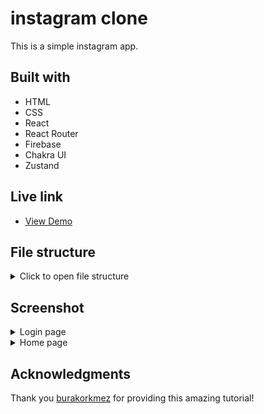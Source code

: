 # instagram clone

This is a simple instagram app.

## Built with

- HTML
- CSS
- React
- React Router
- Firebase
- Chakra UI
- Zustand

## Live link
- [View Demo](https://social-app-pch.vercel.app/auth) 


## File structure

<details>
<summary>Click to open file structure</summary>

```
├── node_modules
├── public
│     ├── ...
│     └── ...
├── src  
│   ├── assets
│   │     └── logos.jsx
│   ├── components
│   │     ├── AuthForm
│   │     │   ├── AuthForm.jsx
│   │     │   ├── GoogleAuth.jsx
│   │     │   ├── Login.jsx
│   │     │   └── Signup.jsx
│   │     ├── Comment
│   │     │   ├── Caption.jsx
│   │     │   ├── Comment.jsx
│   │     │   └── CommentModal.jsx
│   │     ├── Feedposts
│   │     │   ├── Feedpost.jsx
│   │     │   ├── Feedposts.jsx
│   │     │   ├── PostHeader.jsx
│   │     │   └── PostFooter.jsx
│   │     ├── Navbar
│   │     │   └── Navbar.jsx
│   │     ├── Profile
│   │     │   ├── EditProfile.jsx
│   │     │   ├── ProfileHeader.jsx
│   │     │   ├── Profilepost.jsx
│   │     │   ├── Profileposts.jsx
│   │     │   └── ProfileTabs.jsx
│   │     ├── Sidebar
│   │     │   ├── CreatePost.jsx
│   │     │   ├── Home.jsx
│   │     │   ├── Notifications.jsx
│   │     │   ├── ProfileLink.jsx
│   │     │   ├── Search.jsx
│   │     │   ├── Sidebar.jsx
│   │     │   └── SidebarItems.jsx
│   │     └── SuggestedUsers
│   │         ├── SuggestedHeader.jsx
│   │         ├── SuggestedUser.jsx
│   │         └── SuggestedUsers.jsx
│   ├── contexts
│   │     └── AuthContext.jsx
│   ├── firebase
│   │     └── firebase.js
│   ├── layouts
│   │     └── PageLayout
│   │         └── PageLayout.jsx
│   ├── pages
│   │     ├── AuthPage
│   │     │   └── AuthPage.jsx
│   │     ├── HomePage
│   │     │   └── HomePage.jsx
│   │     └── ProfilePage
│   │         └── ProfilePage.jsx
│   ├── routes
│   │     ├── PrivateRoutes.jsx
│   │     └── PublicRoutes.jsx
│   ├── store
│   │     ├── authStore.jsx
│   │     ├── postStore.jsx
│   │     └── userProfileStore.jsx
│   ├── utils
│   │     └── timeAgo.js
│   │ 
│   ├── App.jsx
│   ├── index.css
│   └── main.jsx
│
├── .env.local
├── .gitignore
├── index.html
├── vercel.json
...
└── README.md

```

</details>


## Screenshot
<details>
<summary>Login page</summary>
  ![Opera Snapshot_2023-12-31_224801_social-app-pch vercel app](https://github.com/peiyi-c/instagram-clone/assets/73789013/1ab0700b-7c02-4713-87d2-83915375fa59)
</details>

<details>
<summary>Home page</summary>
  ![Opera Snapshot_2023-12-31_224801_social-app-pch vercel app](https://github.com/peiyi-c/instagram-clone/assets/73789013/18b95c28-ae05-4914-86c0-28ebd49b4c12)
</details>


## Acknowledgments

Thank you [burakorkmez](https://github.com/burakorkmez/instagram-clone) for providing this amazing tutorial!


